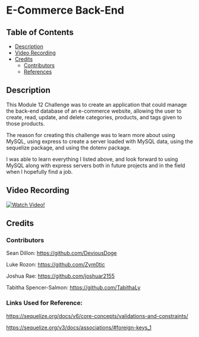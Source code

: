 # E-Commerce Back-End

## Table of Contents
  - [Description](#description)
  - [Video Recording](#video-recording)
  - [Credits](#credits)
    - [Contributors](#contributors)
    - [References](#links-used-for-reference)

## Description

This Module 12 Challenge was to create an application that could manage the back-end database of an e-commerce website, allowing the user to create, read, update, and delete categories, products, and tags given to those products.

The reason for creating this challenge was to learn more about using MySQL, using express to create a server loaded with MySQL data, using the sequelize package, and using the dotenv package.

I was able to learn everything I listed above, and look forward to using MySQL along with express servers both in future projects and in the field when I hopefully find a job.

## Video Recording

[![Watch Video!](https://img.youtube.com/vi/X8ZM-k1fVzk/maxresdefault.jpg)](https://youtu.be/X8ZM-k1fVzk)

## Credits

### Contributors

Sean Dillon: https://github.com/DeviousDoge

Luke Rozon: https://github.com/Zym0tic

Joshua Rae: https://github.com/joshuar2155

Tabitha Spencer-Salmon: https://github.com/TabithaLy

### Links Used for Reference:

https://sequelize.org/docs/v6/core-concepts/validations-and-constraints/

https://sequelize.org/v3/docs/associations/#foreign-keys_1